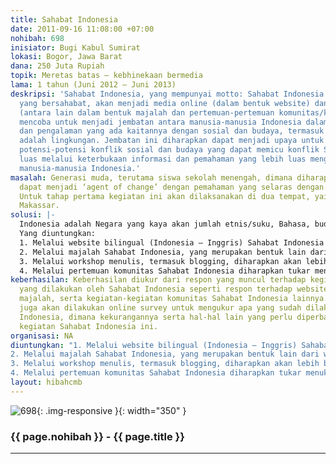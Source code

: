 ```yaml
---
title: Sahabat Indonesia
date: 2011-09-16 11:08:00 +07:00
nohibah: 698
inisiator: Bugi Kabul Sumirat
lokasi: Bogor, Jawa Barat
dana: 250 Juta Rupiah
topik: Meretas batas – kebhinekaan bermedia
lama: 1 tahun (Juni 2012 – Juni 2013)
deskripsi: 'Sahabat Indonesia, yang mempunyai motto: Sahabat Indonesia dan Indonesia
  yang bersahabat, akan menjadi media online (dalam bentuk website) dan non online
  (antara lain dalam bentuk majalah dan pertemuan-pertemuan komunitas/kopdar) yang
  mencoba untuk menjadi jembatan antara manusia-manusia Indonesia dalam bertukar informasi
  dan pengalaman yang ada kaitannya dengan sosial dan budaya, termasuk didalamnya
  adalah lingkungan. Jembatan ini diharapkan dapat menjadi upaya untuk meminimalisir
  potensi-potensi konflik sosial dan budaya yang dapat memicu konflik SARA yang lebih
  luas melalui keterbukaan informasi dan pemahaman yang lebih luas mengenai keIndonesiaan
  manusia-manusia Indonesia.'
masalah: Generasi muda, terutama siswa sekolah menengah, dimana diharapkan mereka
  dapat menjadi ‘agent of change’ dengan pemahaman yang selaras dengan Sahabat Indonesia.
  Untuk tahap pertama kegiatan ini akan dilaksanakan di dua tempat, yaitu Bogor dan
  Makassar.
solusi: |-
  Indonesia adalah Negara yang kaya akan jumlah etnis/suku, Bahasa, budaya hingga kuliner dan lingkungan. Namun kekayaannya tersebut banyak yang belum diketahui secara lebih luas lagi. Banyak potensi-potensi konflik sosial budaya yang berasal muasal dari belum terbukanya pemahaman yang signifikan akan keanekaragaman tersebut yang berpotensi menimbulkan kesalahpahaman, apa yang terjadi di Ambon beberapa waktu lalu adalah salah satu contohnya. Melalui pembentukan website Sahabat Indonesia, pembuatan majalah Sahabat Indonesia, workshop tentang keIndonesiaan serta ajang pertemuan komunitas Sahabat Indonesia diharapkan dapat lebih membuka cakrawala tentang keIndonesiaan, baik yang tergabung di dalamnya maupun bagi yang mendapatkan informasi-informasi yang didistribusikan oleh Sahabat Indonesia. Penekanan kata ‘Sahabat’ disini memang ditujukan untuk memulai dijalin persahabatan-persahabatan diantara individu-individu manusia Indonesia dari pelbagai daerah. Dari individu-individu inilah diharapkan akan menyebar secara lebih luas lagi kepada berbagai lapisan masyarakat.
  Yang diuntungkan:
  1. Melalui website bilingual (Indonesia – Inggris) Sahabat Indonesia – akan dimuat profil-profil Sahabat Indonesia serta informasi sosial budaya, termasuk didalamnya adalah informasi pariwisata dan kuliner. Profil Sahabat Indonesia yang dimuat di website diutamakan kepada mereka yang telah berkontribusi terhadap upaya-upaya penyebarluasan informasi sosial budaya maupun peningkatan kapasitas masyarakat secara umum.
  2. Melalui majalah Sahabat Indonesia, yang merupakan bentuk lain dari website Sahabat Indonesia, diharapkan informasi tersebut dapat lebih tersebar luas.
  3. Melalui workshop menulis, termasuk blogging, diharapkan akan lebih banyak ide dan pengalaman bermunculan mengenai pengaplikasian Sahabat Indonesia dalam kehidupan nyata sehari-hari.
  4. Melalui pertemuan komunitas Sahabat Indonesia diharapkan tukar menukar pengalaman dan sense of belonging dari para anggota komunitas dapat lebih ditingkatkan. Komunitas ini akan berada dalam lingkup komunitas yang tergabung dalam jejaring sosial facebook dan twitter.
keberhasilan: Keberhasilan diukur dari respon yang muncul terhadap kegiatan-kegiatan
  yang dilakukan oleh Sahabat Indonesia seperti respon terhadap website, distribusi
  majalah, serta kegiatan-kegiatan komunitas Sahabat Indonesia lainnya. Di akhir kegiatan
  juga akan dilakukan online survey untuk mengukur apa yang sudah dilakukan oleh Sahabat
  Indonesia, dimana kekurangannya serta hal-hal lain yang perlu diperbaiki untuk melanjutkan
  kegiatan Sahabat Indonesia ini.
organisasi: NA
diuntungkan: "1. Melalui website bilingual (Indonesia – Inggris) Sahabat Indonesia – akan dimuat profil-profil Sahabat Indonesia serta informasi sosial budaya, termasuk didalamnya adalah informasi pariwisata dan kuliner. Profil Sahabat Indonesia yang dimuat di website diutamakan kepada mereka yang telah berkontribusi terhadap upaya-upaya penyebarluasan informasi sosial budaya maupun peningkatan kapasitas masyarakat secara umum.
2. Melalui majalah Sahabat Indonesia, yang merupakan bentuk lain dari website Sahabat Indonesia, diharapkan informasi tersebut dapat lebih tersebar luas.
3. Melalui workshop menulis, termasuk blogging, diharapkan akan lebih banyak ide dan pengalaman bermunculan mengenai pengaplikasian Sahabat Indonesia dalam kehidupan nyata sehari-hari.
4. Melalui pertemuan komunitas Sahabat Indonesia diharapkan tukar menukar pengalaman dan sense of belonging dari para anggota komunitas dapat lebih ditingkatkan. Komunitas ini akan berada dalam lingkup komunitas yang tergabung dalam jejaring sosial facebook dan twitter."
layout: hibahcmb
---
```


![698](/static/img/hibahcmb/698.png){: .img-responsive }{: width="350" }

### {{ page.nohibah }} - {{ page.title }}

---
